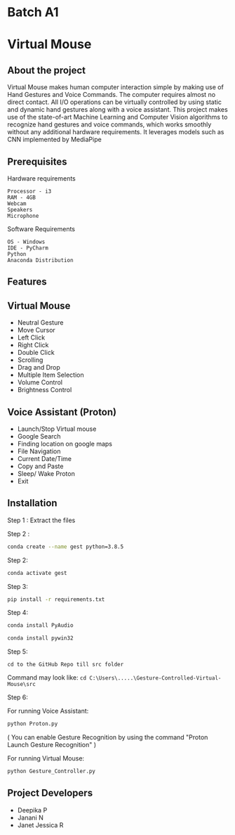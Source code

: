  # Batch A1 
 # Virtual Mouse 
 ## About the project
Virtual Mouse makes human computer interaction simple by making use of Hand Gestures and Voice Commands. The computer requires almost no direct contact. All I/O operations can be virtually controlled by using static and dynamic hand gestures along with a voice assistant. This project makes use of the state-of-art Machine Learning and Computer Vision algorithms to recognize hand gestures and voice commands, which works smoothly without any additional hardware requirements. It leverages models such as CNN implemented by MediaPipe  

## Prerequisites 
 Hardware requirements
 ```
 Processor - i3
 RAM - 4GB
 Webcam
 Speakers
 Microphone
 ```
 Software Requirements
 ```
 OS - Windows
 IDE - PyCharm
 Python
 Anaconda Distribution
 ```
 ## Features  
 
 ## Virtual Mouse  
 
 * Neutral Gesture
 * Move Cursor
 * Left Click
 * Right Click
 * Double Click
 * Scrolling
 * Drag and Drop
 * Multiple Item Selection
 * Volume Control
 * Brightness Control  
 ## Voice Assistant (Proton)  
 * Launch/Stop Virtual mouse
 * Google Search
 * Finding location on google maps  
 * File Navigation
 * Current Date/Time
 * Copy and Paste
 * Sleep/ Wake Proton
 * Exit  
 
 ## Installation
 
 Step 1 : Extract the files  
 
 Step 2 :
  ```bash
  conda create --name gest python=3.8.5
  ```
  
  Step 2:
  ```bash
  conda activate gest
  ```
  
  Step 3:
  ```bash
  pip install -r requirements.txt
  ```
  
  Step 4:
  ```bash 
  conda install PyAudio
  ```
  ```bash 
  conda install pywin32
  ```
  
  Step 5:
  ``` 
  cd to the GitHub Repo till src folder
  ```
  Command may look like: `cd C:\Users\.....\Gesture-Controlled-Virtual-Mouse\src`
  
  Step 6:
  
  For running Voice Assistant:
  ```bash 
  python Proton.py
  ```
  ( You can enable Gesture Recognition by using the command "Proton Launch Gesture Recognition" )  
  
  For running Virtual Mouse:
  ```bash
  python Gesture_Controller.py
  ```  
  ## Project Developers  
  
  * Deepika P
  * Janani N
  * Janet Jessica R
  
  
  
         
       
